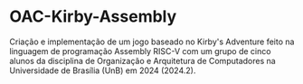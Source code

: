 # OAC-Kirby-Assembly
Criação e implementação de um jogo baseado no  Kirby's Adventure feito na linguagem de programação Assembly RISC-V com um grupo de cinco alunos da disciplina de Organização e Arquitetura de Computadores na Universidade de Brasília (UnB) em 2024 (2024.2).
